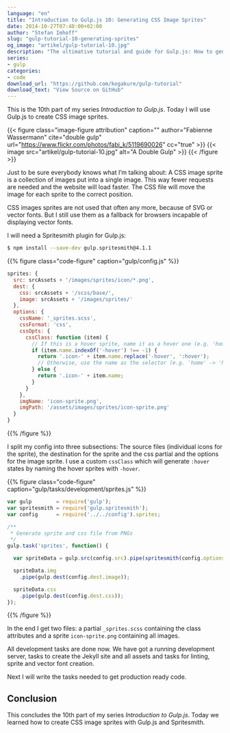 ```yaml
---
language: "en"
title: "Introduction to Gulp.js 10: Generating CSS Image Sprites"
date: 2014-10-27T07:40:00+02:00
author: "Stefan Imhoff"
slug: "gulp-tutorial-10-generating-sprites"
og_image: "artikel/gulp-tutorial-10.jpg"
description: "The ultimative tutorial and guide for Gulp.js: How to generate image sprite maps with Spritesmith."
series:
- gulp
categories:
- code
download_url: "https://github.com/kogakure/gulp-tutorial"
download_text: "View Source on GitHub"
---
```


This is the 10th part of my series *Introduction to Gulp.js*. Today I will use Gulp.js to create CSS image sprites.

{{< figure class="image-figure attribution" caption="" author="Fabienne Wassermann" cite="double gulp" url="https://www.flickr.com/photos/fabi_k/5119690026" cc="true" >}}
{{< image src="artikel/gulp-tutorial-10.jpg" alt="A Double Gulp" >}}
{{< /figure >}}

Just to be sure everybody knows what I’m talking about: A CSS image sprite is a collection of images put into a single image. This way fewer requests are needed and the website will load faster. The CSS file will move the image for each sprite to the correct position.

CSS images sprites are not used that often any more, because of SVG or vector fonts. But I still use them as a fallback for browsers incapable of displaying vector fonts.

I will need a Spritesmith plugin for Gulp.js:

```bash
$ npm install --save-dev gulp.spritesmith@4.1.1
```

{{% figure class="code-figure" caption="gulp/config.js" %}}
```javascript
sprites: {
  src: srcAssets + '/images/sprites/icon/*.png',
  dest: {
    css: srcAssets + '/scss/base/',
    image: srcAssets + '/images/sprites/'
  },
  options: {
    cssName: '_sprites.scss',
    cssFormat: 'css',
    cssOpts: {
      cssClass: function (item) {
        // If this is a hover sprite, name it as a hover one (e.g. 'home-hover' -> 'home:hover')
        if (item.name.indexOf('-hover') !== -1) {
          return '.icon-' + item.name.replace('-hover', ':hover');
          // Otherwise, use the name as the selector (e.g. 'home' -> 'home')
        } else {
          return '.icon-' + item.name;
        }
      }
    },
    imgName: 'icon-sprite.png',
    imgPath: '/assets/images/sprites/icon-sprite.png'
  }
}
```
{{% /figure %}}

I split my config into three subsections: The source files (individual icons for the sprite), the destination for the sprite and the css partial and the options for the image sprite. I use a custom `cssClass` which will generate `:hover` states by naming the hover sprites with `-hover`.

{{% figure class="code-figure" caption="gulp/tasks/development/sprites.js" %}}
```javascript
var gulp        = require('gulp');
var spritesmith = require('gulp.spritesmith');
var config      = require('../../config').sprites;

/**
 * Generate sprite and css file from PNGs
 */
gulp.task('sprites', function() {

  var spriteData = gulp.src(config.src).pipe(spritesmith(config.options));

  spriteData.img
    .pipe(gulp.dest(config.dest.image));

  spriteData.css
    .pipe(gulp.dest(config.dest.css));
});
```
{{% /figure %}}

In the end I get two files: a partial `_sprites.scss` containing the class attributes and a sprite `icon-sprite.png` containing all images.

All development tasks are done now. We have got a running development server, tasks to create the Jekyll site and all assets and tasks for linting, sprite and vector font creation.

Next I will write the tasks needed to get production ready code.

## Conclusion

This concludes the 10th part of my series *Introduction to Gulp.js*. Today we learned how to create CSS image sprites with Gulp.js and Spritesmith.
